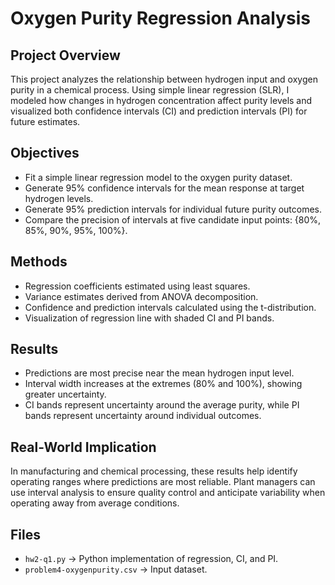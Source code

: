 # Oxygen Purity Regression Analysis

## Project Overview
This project analyzes the relationship between hydrogen input and oxygen purity in a chemical process. Using simple linear regression (SLR), I modeled how changes in hydrogen concentration affect purity levels and visualized both confidence intervals (CI) and prediction intervals (PI) for future estimates.  

## Objectives
- Fit a simple linear regression model to the oxygen purity dataset.  
- Generate 95% confidence intervals for the mean response at target hydrogen levels.  
- Generate 95% prediction intervals for individual future purity outcomes.  
- Compare the precision of intervals at five candidate input points: {80%, 85%, 90%, 95%, 100%}.  

## Methods
- Regression coefficients estimated using least squares.  
- Variance estimates derived from ANOVA decomposition.  
- Confidence and prediction intervals calculated using the t-distribution.  
- Visualization of regression line with shaded CI and PI bands.  

## Results
- Predictions are most precise near the mean hydrogen input level.  
- Interval width increases at the extremes (80% and 100%), showing greater uncertainty.  
- CI bands represent uncertainty around the average purity, while PI bands represent uncertainty around individual outcomes.  

## Real-World Implication
In manufacturing and chemical processing, these results help identify operating ranges where predictions are most reliable. Plant managers can use interval analysis to ensure quality control and anticipate variability when operating away from average conditions.  

## Files
- `hw2-q1.py` → Python implementation of regression, CI, and PI.  
- `problem4-oxygenpurity.csv` → Input dataset.  
